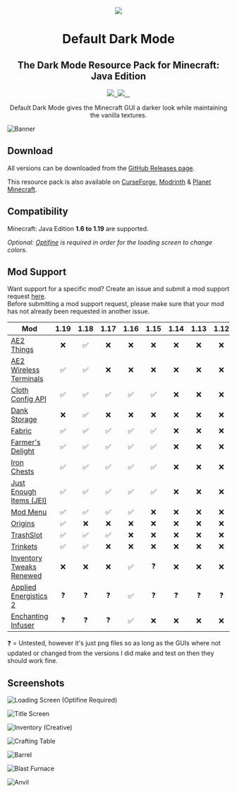 <p align="center">
    <img src="pack.png" />
    <h1 align="center">Default Dark Mode</h1>
    <h2 align="center">The Dark Mode Resource Pack for Minecraft: Java Edition</h2>
</p>

<p align="center">
    <a aria-label="build" href="https://github.com/nebuIr/Default-Dark-Mode/actions">
        <img src="https://img.shields.io/github/workflow/status/nebuIr/Default-Dark-Mode/%E2%9A%A1%20Optimize%20PNG%20files">
    </a>
    <a aria-label="release" href="https://github.com/nebuIr/Default-Dark-Mode/releases/latest">
        <img alt="" src="https://img.shields.io/github/v/release/nebuIr/Default-Dark-Mode">
    </a>
    <a aria-label="license" href="https://creativecommons.org/licenses/by-nc-sa/4.0/">
        <img src="https://img.shields.io/badge/license-CC%20BY--NC--SA%204.0-brightgreen.svg">
    </a>
    <a aria-label="github downloads" href="https://github.com/nebuIr/Default-Dark-Mode/releases">
        <img alt="" src="https://img.shields.io/github/downloads/nebuIr/Default-Dark-Mode/total?logo=github">
    </a>
    <a aria-label="curseforge downloads" href="https://www.curseforge.com/minecraft/texture-packs/default-dark-mode/files">
        <img alt="" src="https://img.shields.io/endpoint?url=https://api.darkomizer.com/shields/downloads/curseforge">
    </a>
    <a aria-label="planet minecraft downloads" href="https://www.planetminecraft.com/texture-pack/default-dark-mode">
        <img alt="" src="https://img.shields.io/endpoint?url=https://api.darkomizer.com/shields/downloads/planetminecraft">
    </a>
</p>

<p align="center">
    Default Dark Mode gives the Minecraft GUI a darker look while maintaining the vanilla textures.
</p>

![Banner](https://i.imgur.com/p9lNs6l.png)

## Download

All versions can be downloaded from the [GitHub Releases page](https://github.com/nebuIr/Default-Dark-Mode/releases).

This resource pack is also available on [CurseForge](https://www.curseforge.com/minecraft/texture-packs/default-dark-mode), [Modrinth](https://modrinth.com/resourcepack/default-dark-mode) & [Planet Minecraft](https://www.planetminecraft.com/texture_pack/default-dark-mode).

## Compatibility

Minecraft: Java Edition **1.6 to 1.19** are supported.

*Optional: [Optifine](https://optifine.net/) is required in order for the loading screen to change colors.*

## Mod Support

Want support for a specific mod? Create an issue and submit a mod support request [here](https://github.com/nebuIr/Default-Dark-Mode/issues/new/choose).\
Before submitting a mod support request, please make sure that your mod has not already been requested in another issue.

| Mod                       | 1.19 | 1.18 | 1.17 | 1.16 | 1.15 | 1.14 | 1.13 | 1.12 | 1.11 | 1.10 | 1.9 | 1.8 | 1.7 | 1.6 |
|---------------------------|:----:|:----:|:----:|:----:|:----:|:----:|:----:|:----:|:----:|:----:|:---:|:---:|:---:|:---:|
| [AE2 Things](https://www.curseforge.com/minecraft/mc-mods/ae2things)  |  ❌  |  ✅  |  ❌  |  ❌  |  ❌  |  ❌  |  ❌  |  ❌  |  ❌  |  ❌  |  ❌  |  ❌  |  ❌  |  ❌  |  ❌  |
| [AE2 Wireless Terminals](https://www.curseforge.com/minecraft/mc-mods/applied-energistics-2-wireless-terminals)  |  ✅  |  ✅  |  ❌  |  ❌  |  ❌  |  ❌  |  ❌  |  ❌  |  ❌  |  ❌  |  ❌  |  ❌  |  ❌  |  ❌  |  ❌  |
| [Cloth Config API](https://www.curseforge.com/minecraft/mc-mods/cloth-config)  |  ✅  |  ✅  |  ✅  |  ✅  |  ✅  |  ❌  |  ❌  |  ❌  |  ❌  |  ❌  |  ❌  |  ❌  |  ❌  |  ❌  |  ❌  |
| [Dank Storage](https://www.curseforge.com/minecraft/mc-mods/dank-storage)  |  ❌  |  ✅  |  ❌  |  ❌  |  ❌  |  ❌  |  ❌  |  ❌  |  ❌  |  ❌  |  ❌  |  ❌  |  ❌  |  ❌  |  ❌  |
| [Fabric](https://fabricmc.net/)  |  ✅  |  ✅  |  ✅  |  ✅  |  ✅  |  ❌  |  ❌  |  ❌  |  ❌  |  ❌  |  ❌  |  ❌  |  ❌  |  ❌  |  ❌  |
| [Farmer's Delight](https://www.curseforge.com/minecraft/mc-mods/farmers-delight)  |  ✅  |  ✅  |  ✅  |  ✅  |  ✅  |  ❌  |  ❌  |  ❌  |  ❌  |  ❌  |  ❌  |  ❌  |  ❌  |  ❌  |  ❌  |
| [Iron Chests](https://www.curseforge.com/minecraft/mc-mods/iron-chests)  |  ✅  |  ✅  |  ✅  |  ✅  |  ✅  |  ❌  |  ❌  |  ❌  |  ❌  |  ❌  |  ❌  |  ❌  |  ❌  |  ❌  |  ❌  |
| [Just Enough Items (JEI)](https://www.curseforge.com/minecraft/mc-mods/jei)  |  ✅  |  ✅  |  ✅  |  ✅  |  ✅  |  ❌  |  ❌  |  ❌  |  ❌  |  ❌  |  ❌  |  ❌  |  ❌  |  ❌  |  ❌  |
| [Mod Menu](https://www.curseforge.com/minecraft/mc-mods/modmenu)  |  ✅  |  ✅  |  ✅  |  ✅  |  ❌  |  ❌  |  ❌  |  ❌  |  ❌  |  ❌  |  ❌  |  ❌  |  ❌  |  ❌  |  ❌  |
| [Origins](https://www.curseforge.com/minecraft/mc-mods/origins)  |  ✅  |  ❌  |  ❌  |  ❌  |  ❌  |  ❌  |  ❌  |  ❌  |  ❌  |  ❌  |  ❌  |  ❌  |  ❌  |  ❌  |  ❌  |
| [TrashSlot](https://www.curseforge.com/minecraft/mc-mods/trashslot)  |  ✅  |  ✅  |  ✅  |  ❌  |  ❌  |  ❌  |  ❌  |  ❌  |  ❌  |  ❌  |  ❌  |  ❌  |  ❌  |  ❌  |  ❌  |
| [Trinkets](https://www.curseforge.com/minecraft/mc-mods/trinkets)  |  ✅  |  ✅  |  ❌  |  ❌  |  ❌  |  ❌  |  ❌  |  ❌  |  ❌  |  ❌  |  ❌  |  ❌  |  ❌  |  ❌  |  ❌  |
| [Inventory Tweaks Renewed](https://www.curseforge.com/minecraft/mc-mods/inventory-tweaks-renewed) |  ❌  |  ❌  |  ❌  |  ✅  |  ❓  |  ❌  |  ❌  |  ❌  |  ❌  |  ❌  |  ❌  |  ❌  |  ❌  |  ❌  |  ❌  |
| [Applied Energistics 2](https://www.curseforge.com/minecraft/mc-mods/applied-energistics-2) |  ❓  |  ❓  |  ❓  |  ✅  |  ❓  |  ❓  |  ❓  |  ❓  |  ❓  |  ❓  |  ❓  |  ❓  |  ❓  |  ❓  |  ❌  |
| [Enchanting Infuser](https://www.curseforge.com/minecraft/mc-mods/enchanting-infuser-forge) |  ❓  |  ❓  |  ❓  |  ✅  |  ❌  |  ❌  |  ❌  |  ❌  |  ❌  |  ❌  |  ❌  |  ❌  |  ❌  |  ❌  |  ❌  |

❓ = Untested, however it's just png files so as long as the GUIs where not updated or changed from the versions I did make and test on then they should work fine.

## Screenshots

![Loading Screen (Optifine Required)](https://i.imgur.com/x5Ujnte.png)

![Title Screen](https://i.imgur.com/2decASu.png)

![Inventory (Creative)](https://i.imgur.com/Uhn2a7U.png)

![Crafting Table](https://i.imgur.com/9bcmUt0.png)

![Barrel](https://i.imgur.com/dLCXsP3.png)

![Blast Furnace](https://i.imgur.com/R56d1RV.png)

![Anvil](https://i.imgur.com/wzQRLz7.png)
